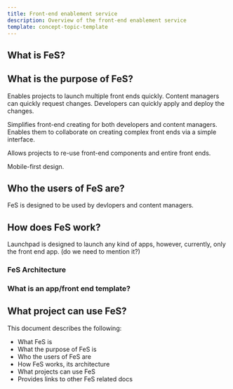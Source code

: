 ```yaml
---
title: Front-end enablement service
description: Overview of the front-end enablement service
template: concept-topic-template
---
```


## What is FeS?



## What is the purpose of FeS?

Enables projects to launch multiple front ends quickly. Content managers can quickly request changes. Developers can quickly apply and deploy the changes.

Simplifies front-end creating for both developers and content managers. Enables them to collaborate on creating complex front ends via a simple interface.

Allows projects to re-use front-end components and entire front ends.

Mobile-first design.

## Who the users of FeS are?

FeS is designed to be used by devlopers and content managers.

## How does FeS work?

Launchpad is designed to launch any kind of apps, however, currently, only the front end app. (do we need to mention it?)

### FeS Architecture

### What is an app/front end template?


## What project can use FeS?



This document describes the following:

* What FeS is
* What the purpose of FeS is
* Who the users of FeS are
* How FeS works, its architecture
* What projects can use FeS
* Provides links to other FeS related docs
